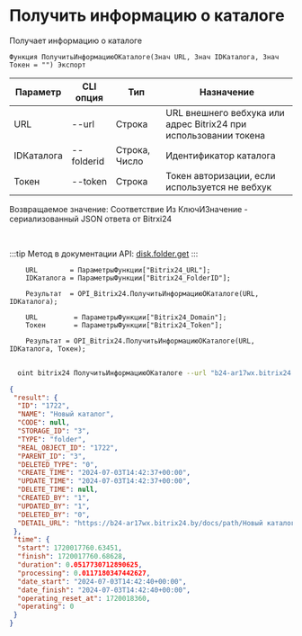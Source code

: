 ﻿---
sidebar_position: 1
---

# Получить информацию о каталоге
 Получает информацию о каталоге



`Функция ПолучитьИнформациюОКаталоге(Знач URL, Знач IDКаталога, Знач Токен = "") Экспорт`

  | Параметр | CLI опция | Тип | Назначение |
  |-|-|-|-|
  | URL | --url | Строка | URL внешнего вебхука или адрес Bitrix24 при использовании токена |
  | IDКаталога | --folderid | Строка, Число | Идентификатор каталога |
  | Токен | --token | Строка | Токен авторизации, если используется не вебхук |

  
  Возвращаемое значение:   Соответствие Из КлючИЗначение - сериализованный JSON ответа от Bitrxi24

<br/>

:::tip
Метод в документации API: [disk.folder.get](https://dev.1c-bitrix.ru/rest_help/disk/folder/disk_folder_get.php)
:::
<br/>


```bsl title="Пример кода"
    URL        = ПараметрыФункции["Bitrix24_URL"];
    IDКаталога = ПараметрыФункции["Bitrix24_FolderID"];

    Результат  = OPI_Bitrix24.ПолучитьИнформациюОКаталоге(URL, IDКаталога);

    URL         = ПараметрыФункции["Bitrix24_Domain"];
    Токен       = ПараметрыФункции["Bitrix24_Token"];

    Результат = OPI_Bitrix24.ПолучитьИнформациюОКаталоге(URL, IDКаталога, Токен);
```



```sh title="Пример команды CLI"
    
  oint bitrix24 ПолучитьИнформациюОКаталоге --url "b24-ar17wx.bitrix24.by" --folderid "2490" --token "56898d66006e9f06006b12e400000001000..."

```

```json title="Результат"
{
 "result": {
  "ID": "1722",
  "NAME": "Новый каталог",
  "CODE": null,
  "STORAGE_ID": "3",
  "TYPE": "folder",
  "REAL_OBJECT_ID": "1722",
  "PARENT_ID": "3",
  "DELETED_TYPE": "0",
  "CREATE_TIME": "2024-07-03T14:42:37+00:00",
  "UPDATE_TIME": "2024-07-03T14:42:37+00:00",
  "DELETE_TIME": null,
  "CREATED_BY": "1",
  "UPDATED_BY": "1",
  "DELETED_BY": "0",
  "DETAIL_URL": "https://b24-ar17wx.bitrix24.by/docs/path/Новый каталог"
 },
 "time": {
  "start": 1720017760.63451,
  "finish": 1720017760.68628,
  "duration": 0.0517730712890625,
  "processing": 0.0117180347442627,
  "date_start": "2024-07-03T14:42:40+00:00",
  "date_finish": "2024-07-03T14:42:40+00:00",
  "operating_reset_at": 1720018360,
  "operating": 0
 }
}
```
